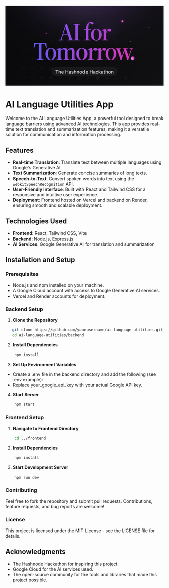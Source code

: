 ![Challenge Banner](h1.jpg)

# AI Language Utilities App

Welcome to the AI Language Utilities App, a powerful tool designed to break language barriers using advanced AI technologies. This app provides real-time text translation and summarization features, making it a versatile solution for communication and information processing.

## Features

- **Real-time Translation**: Translate text between multiple languages using Google's Generative AI.
- **Text Summarization**: Generate concise summaries of long texts.
- **Speech-to-Text**: Convert spoken words into text using the `webkitSpeechRecognition` API.
- **User-Friendly Interface**: Built with React and Tailwind CSS for a responsive and intuitive user experience.
- **Deployment**: Frontend hosted on Vercel and backend on Render, ensuring smooth and scalable deployment.

## Technologies Used

- **Frontend**: React, Tailwind CSS, Vite
- **Backend**: Node.js, Express.js
- **AI Services**: Google Generative AI for translation and summarization

## Installation and Setup

### Prerequisites

- Node.js and npm installed on your machine.
- A Google Cloud account with access to Google Generative AI services.
- Vercel and Render accounts for deployment.

### Backend Setup

1. **Clone the Repository**

```bash
   git clone https://github.com/yourusername/ai-language-utilities.git
   cd ai-language-utilities/backend
```

2. **Install Dependencies**
```bash
    npm install
```

3. **Set Up Environment Variables**
 - Create a .env file in the backend directory and add the following (see .env.example):
 - Replace your_google_api_key with your actual Google API key.

4. **Start Server**
```bash
    npm start
```

### Frontend Setup

1. **Navigate to Frontend Directory**
```bash
    cd ../frontend
```

2. **Install Dependencies**
```bash
    npm install
```

3. **Start Development Server**
```bash
    npm run dev
```

### Contributing
Feel free to fork the repository and submit pull requests. Contributions, feature requests, and bug reports are welcome!

### License
This project is licensed under the MIT License - see the LICENSE file for details.

## Acknowledgments
- The Hashnode Hackathon for inspiring this project.
- Google Cloud for the AI services used.
- The open-source community for the tools and libraries that made this project possible.
